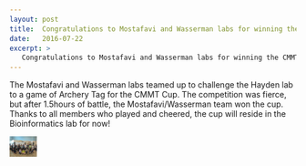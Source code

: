 ```yaml
---
layout: post
title:  Congratulations to Mostafavi and Wasserman labs for winning the CMMT Cup Challenge! 
date:   2016-07-22
excerpt: >
   Congratulations to Mostafavi and Wasserman labs for winning the CMMT Cup Challenge!
---
```



  The Mostafavi and Wasserman labs teamed up to challenge the Hayden lab to a game of Archery Tag for the CMMT Cup. The competition was fierce, but after 1.5hours of battle, the Mostafavi/Wasserman team won the cup. Thanks to all members who played and cheered, the cup will reside in the Bioinformatics lab for now!

<img src="/images/archery.JPG" width="48">

